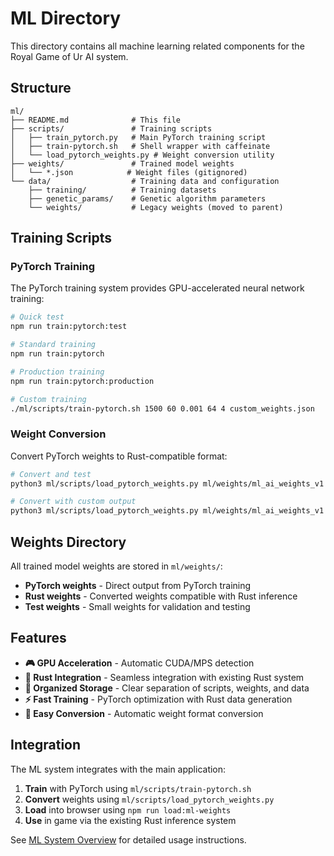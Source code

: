 # ML Directory

This directory contains all machine learning related components for the Royal Game of Ur AI system.

## Structure

```
ml/
├── README.md              # This file
├── scripts/               # Training scripts
│   ├── train_pytorch.py   # Main PyTorch training script
│   ├── train-pytorch.sh   # Shell wrapper with caffeinate
│   └── load_pytorch_weights.py # Weight conversion utility
├── weights/               # Trained model weights
│   └── *.json            # Weight files (gitignored)
└── data/                  # Training data and configuration
    ├── training/          # Training datasets
    ├── genetic_params/    # Genetic algorithm parameters
    └── weights/           # Legacy weights (moved to parent)
```

## Training Scripts

### PyTorch Training

The PyTorch training system provides GPU-accelerated neural network training:

```bash
# Quick test
npm run train:pytorch:test

# Standard training
npm run train:pytorch

# Production training
npm run train:pytorch:production

# Custom training
./ml/scripts/train-pytorch.sh 1500 60 0.001 64 4 custom_weights.json
```

### Weight Conversion

Convert PyTorch weights to Rust-compatible format:

```bash
# Convert and test
python3 ml/scripts/load_pytorch_weights.py ml/weights/ml_ai_weights_v1.json --test

# Convert with custom output
python3 ml/scripts/load_pytorch_weights.py ml/weights/ml_ai_weights_v1.json rust_weights.json
```

## Weights Directory

All trained model weights are stored in `ml/weights/`:

- **PyTorch weights** - Direct output from PyTorch training
- **Rust weights** - Converted weights compatible with Rust inference
- **Test weights** - Small weights for validation and testing

## Features

- **🎮 GPU Acceleration** - Automatic CUDA/MPS detection
- **🦀 Rust Integration** - Seamless integration with existing Rust system
- **📁 Organized Storage** - Clear separation of scripts, weights, and data
- **⚡ Fast Training** - PyTorch optimization with Rust data generation
- **🔄 Easy Conversion** - Automatic weight format conversion

## Integration

The ML system integrates with the main application:

1. **Train** with PyTorch using `ml/scripts/train-pytorch.sh`
2. **Convert** weights using `ml/scripts/load_pytorch_weights.py`
3. **Load** into browser using `npm run load:ml-weights`
4. **Use** in game via the existing Rust inference system

See [ML System Overview](../docs/ml-system-overview.md) for detailed usage instructions.
